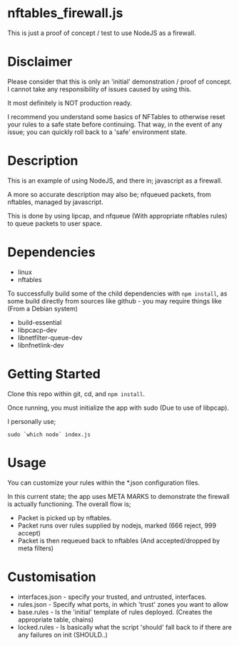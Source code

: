 # nftables_firewall.js
This is just a proof of concept / test to use NodeJS as a firewall.

# Disclaimer
Please consider that this is only an 'initial' demonstration / proof of
concept. I cannot take any responsibility of issues caused by using this.

It most definitely is NOT production ready.

I recommend you understand some basics of NFTables to otherwise reset your
rules to a safe state before continuing. That way, in the event of any
issue; you can quickly roll back to a 'safe' environment state.

# Description
This is an example of using NodeJS, and there in; javascript as a firewall.

A more so accurate description may also be;
nfqueued packets, from nftables, managed by javascript.

This is done by using lipcap, and nfqueue (With appropriate nftables rules)
to queue packets to user space.

# Dependencies
* linux
* nftables

To successfully build some of the child dependencies with `npm install`, as
some build directly from sources like github - you may require things like
(From a Debian system)
* build-essential
* libpcacp-dev
* libnetfilter-queue-dev
* libnfnetlink-dev

# Getting Started
Clone this repo within git, cd, and `npm install`.

Once running, you must initialize the app with sudo (Due to use of libpcap).

I personally use;

```sudo `which node` index.js```

# Usage
You can customize your rules within the *.json configuration files.

In this current state; the app uses META MARKS to demonstrate the firewall 
is actually functioning. The overall flow is;
 - Packet is picked up by nftables.
 - Packet runs over rules supplied by nodejs, marked (666 reject, 999 accept)
 - Packet is then requeued back to nftables (And accepted/dropped by meta
 filters)

# Customisation
* interfaces.json - specify your trusted, and untrusted, interfaces.
* rules.json - Specify what ports, in which 'trust' zones you want to allow
* base.rules - Is the 'initial' template of rules deployed. (Creates the 
appropriate table, chains)
* locked.rules - Is basically what the script 'should' fall back to if there
are any failures on init (SHOULD..)